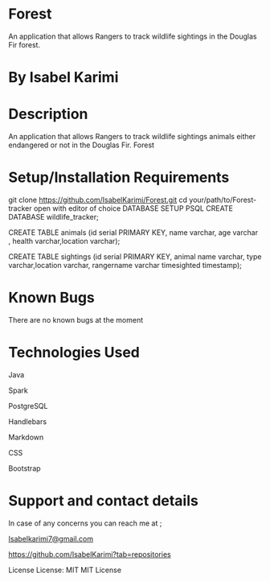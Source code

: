 
# Forest
An application that allows Rangers to track wildlife sightings in the Douglas Fir forest.
# By Isabel Karimi
# Description
An application that allows Rangers to track wildlife sightings animals either endangered or not in the Douglas Fir. Forest

# Setup/Installation Requirements
git clone https://github.com/IsabelKarimi/Forest.git
cd your/path/to/Forest-tracker
open with editor of choice
DATABASE SETUP PSQL
CREATE DATABASE wildlife_tracker;

CREATE TABLE animals (id serial PRIMARY KEY, name varchar, age varchar , health varchar,location  varchar);

CREATE TABLE sightings (id serial PRIMARY KEY, animal name varchar, type varchar,location varchar, rangername varchar timesighted timestamp);

# Known Bugs
There are no known bugs at the moment

# Technologies Used
Java

Spark

PostgreSQL

Handlebars

Markdown

CSS

Bootstrap

# Support and contact details
In case of any concerns you can reach me at ;

Isabelkarimi7@gmail.com

https://github.com/IsabelKarimi?tab=repositories

License
License: MIT MIT License

